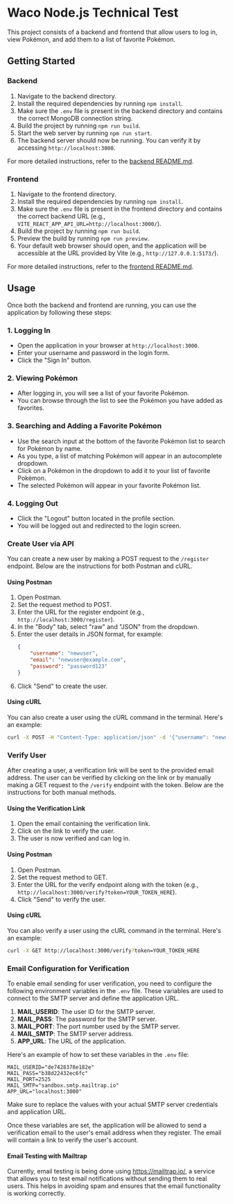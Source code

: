 # Waco Node.js Technical Test

This project consists of a backend and frontend that allow users to log in, view Pokémon, and add them to a list of favorite Pokémon.

## Getting Started

### Backend

1. Navigate to the backend directory.
2. Install the required dependencies by running `npm install`.
3. Make sure the `.env` file is present in the backend directory and contains the correct MongoDB connection string.
4. Build the project by running `npm run build`.
5. Start the web server by running `npm run start`.
6. The backend server should now be running. You can verify it by accessing `http://localhost:3000`.

For more detailed instructions, refer to the [backend README.md](backend/README.md).

### Frontend

1. Navigate to the frontend directory.
2. Install the required dependencies by running `npm install`.
3. Make sure the `.env` file is present in the frontend directory and contains the correct backend URL (e.g., `VITE_REACT_APP_API_URL=http://localhost:3000/`).
4. Build the project by running `npm run build`.
5. Preview the build by running `npm run preview`.
6. Your default web browser should open, and the application will be accessible at the URL provided by Vite (e.g., `http://127.0.0.1:5173/`).

For more detailed instructions, refer to the [frontend README.md](frontend/README.md).


## Usage

Once both the backend and frontend are running, you can use the application by following these steps:

### 1. Logging In

- Open the application in your browser at `http://localhost:3000`.
- Enter your username and password in the login form.
- Click the "Sign In" button.

### 2. Viewing Pokémon

- After logging in, you will see a list of your favorite Pokémon.
- You can browse through the list to see the Pokémon you have added as favorites.

### 3. Searching and Adding a Favorite Pokémon

- Use the search input at the bottom of the favorite Pokémon list to search for Pokémon by name.
- As you type, a list of matching Pokémon will appear in an autocomplete dropdown.
- Click on a Pokémon in the dropdown to add it to your list of favorite Pokémon.
- The selected Pokémon will appear in your favorite Pokémon list.

### 4. Logging Out

- Click the "Logout" button located in the profile section.
- You will be logged out and redirected to the login screen.

### Create User via API

You can create a new user by making a POST request to the `/register` endpoint. Below are the instructions for both Postman and cURL.

#### Using Postman

1. Open Postman.
2. Set the request method to POST.
3. Enter the URL for the register endpoint (e.g., `http://localhost:3000/register`).
4. In the "Body" tab, select "raw" and "JSON" from the dropdown.
5. Enter the user details in JSON format, for example:
   ```json
   {
       "username": "newuser",
       "email": "newuser@example.com",
       "password": "password123"
   }
   ```
6. Click "Send" to create the user.

#### Using cURL

You can also create a user using the cURL command in the terminal. Here's an example:

```bash
curl -X POST -H "Content-Type: application/json" -d '{"username": "newuser", "email": "newuser@example.com", "password": "password123"}' http://localhost:3000/register
```

### Verify User

After creating a user, a verification link will be sent to the provided email address. The user can be verified by clicking on the link or by manually making a GET request to the `/verify` endpoint with the token. Below are the instructions for both manual methods.

#### Using the Verification Link

1. Open the email containing the verification link.
2. Click on the link to verify the user.
3. The user is now verified and can log in.

#### Using Postman

1. Open Postman.
2. Set the request method to GET.
3. Enter the URL for the verify endpoint along with the token (e.g., `http://localhost:3000/verify?token=YOUR_TOKEN_HERE`).
4. Click "Send" to verify the user.

#### Using cURL

You can also verify a user using the cURL command in the terminal. Here's an example:

```bash
curl -X GET http://localhost:3000/verify?token=YOUR_TOKEN_HERE
```

### Email Configuration for Verification

To enable email sending for user verification, you need to configure the following environment variables in the `.env` file. These variables are used to connect to the SMTP server and define the application URL.

1. **MAIL_USERID**: The user ID for the SMTP server.
2. **MAIL_PASS**: The password for the SMTP server.
3. **MAIL_PORT**: The port number used by the SMTP server.
4. **MAIL_SMTP**: The SMTP server address.
5. **APP_URL**: The URL of the application.

Here's an example of how to set these variables in the `.env` file:

```env
MAIL_USERID="de7428378e182e"
MAIL_PASS="b38d22432ec6fc"
MAIL_PORT=2525
MAIL_SMTP="sandbox.smtp.mailtrap.io"
APP_URL="localhost:3000"
```

Make sure to replace the values with your actual SMTP server credentials and application URL.

Once these variables are set, the application will be allowed to send a verification email to the user's email address when they register. The email will contain a link to verify the user's account.

#### Email Testing with Mailtrap
Currently, email testing is being done using https://mailtrap.io/, a service that allows you to test email notifications without sending them to real users. This helps in avoiding spam and ensures that the email functionality is working correctly.
